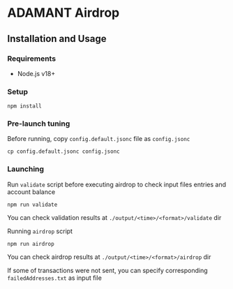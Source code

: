 # ADAMANT Airdrop

## Installation and Usage

### Requirements

- Node.js v18+

### Setup

```(bash)
npm install
```

### Pre-launch tuning

Before running, copy `config.default.jsonc` file as `config.jsonc`

```(bash)
cp config.default.jsonc config.jsonc
```

### Launching

Run `validate` script before executing airdrop to check input files entries and account balance

```(bash)
npm run validate
```

You can check validation results at `./output/<time>/<format>/validate` dir

Running `airdrop` script

```(bash)
npm run airdrop
```

You can check airdrop results at `./output/<time>/<format>/airdrop` dir

If some of transactions were not sent, you can specify corresponding `failedAddresses.txt` as input file
